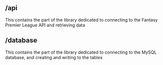 ## /api

This contains the part of the library dedicated to connecting to the Fantasy Premier League API and retrieving data

## /database

This contains the part of the library dedicated to connecting to the MySQL database, and creating and writing to the tables